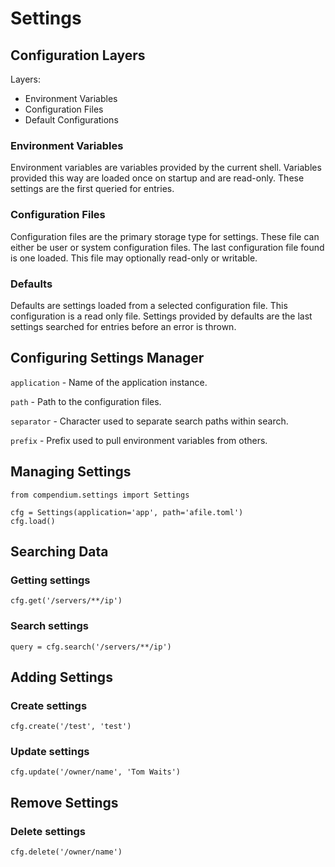# Settings

## Configuration Layers

Layers:

- Environment Variables
- Configuration Files
- Default Configurations

### Environment Variables

Environment variables are variables provided by the current shell. Variables provided this way are loaded once on startup and are read-only. These settings are the first queried for entries.

### Configuration Files

Configuration files are the primary storage type for settings. These file can either be user or system configuration files. The last configuration file found is one loaded. This file may optionally read-only or writable.

### Defaults

Defaults are settings loaded from a selected configuration file. This configuration is a read only file. Settings provided by defaults are the last settings searched for entries before an error is thrown.


## Configuring Settings Manager

`application` - Name of the application instance.

`path` - Path to the configuration files.

`separator` - Character used to separate search paths within search.

`prefix` - Prefix used to pull environment variables from others.

## Managing Settings

```
from compendium.settings import Settings

cfg = Settings(application='app', path='afile.toml')
cfg.load()
```

## Searching Data

### Getting settings

`cfg.get('/servers/**/ip')`

### Search settings

`query = cfg.search('/servers/**/ip')`


## Adding Settings

### Create settings

`cfg.create('/test', 'test')`

### Update settings

`cfg.update('/owner/name', 'Tom Waits')`

## Remove Settings

### Delete settings

`cfg.delete('/owner/name')`
